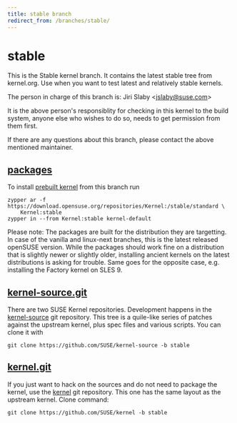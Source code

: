 ```yaml
---
title: stable branch
redirect_from: /branches/stable/
---
```

# stable
This is the Stable kernel branch. It contains the latest stable tree from
kernel.org. Use when you want to test latest and relatively stable kernels.

The person in charge of this branch is:
Jiri Slaby <[jslaby@suse.com](mailto:jslaby@suse.com?subject=stable%20branch)>

It is the above person's responsiblity for checking in this kernel to
the build system, anyone else who wishes to do so, needs to get
permission from them first.

If there are any questions about this branch, please contact the above
mentioned maintainer.


## [packages](https://download.opensuse.org/repositories/Kernel:/stable)
To install
[prebuilt kernel](https://download.opensuse.org/repositories/Kernel:/stable)
from this branch run

```
zypper ar -f https://download.opensuse.org/repositories/Kernel:/stable/standard \
    Kernel:stable
zypper in --from Kernel:stable kernel-default
```

Please note: The packages are built for the distribution they are
targetting. In case of the vanilla and linux-next branches, this is the
latest released openSUSE version. While the packages should work
fine on a distribution that is slightly newer or slightly older,
installing ancient kernels on the latest distributions is asking for
trouble. Same goes for the opposite case, e.g. installing the Factory
kernel on SLES 9.

## [kernel-source.git](https://github.com/SUSE/kernel-source/tree/stable)
There are two SUSE Kernel repositories. Development happens in the
[kernel-source](https://github.com/SUSE/kernel-source/tree/stable)
git repository. This tree is a quile-like series of patches against the
upstream kernel, plus spec files and various scripts. You can clone it
with

```
git clone https://github.com/SUSE/kernel-source -b stable
```

## [kernel.git](https://github.com/SUSE/kernel/tree/stable)
If you just want to hack on the sources and do not need to package the
kernel, use the [kernel](https://github.com/SUSE/kernel/tree/stable)
git repository. This one has the same layout as the upstream kernel. Clone
command:

```
git clone https://github.com/SUSE/kernel -b stable
```


